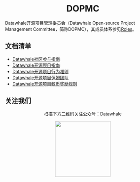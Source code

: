 <div align=center><h1>DOPMC</h1></div>

Datawhale开源项目管理委员会（Datawhale Open-source Project Management Committee，简称DOPMC），其成员体系参见[Roles](https://github.com/datawhalechina/DOPMC/blob/main/ROLES.md)。

## 文档清单
- [Datawhale社区参与指南](https://github.com/datawhalechina/.github/blob/main/profile/README.md)
- [Datawhale开源项目指南](https://github.com/datawhalechina/DOPMC/blob/main/GUIDE.md)
- [Datawhale开源项目行为准则](https://github.com/datawhalechina/DOPMC/blob/main/CODE_OF_CONDUCT.md)
- [Datawhale开源项目保姆团队](https://github.com/datawhalechina/DOPMC/blob/main/OP.md)
- [Datawhale开源项目鲸币奖励规则](https://github.com/datawhalechina/DOPMC/blob/main/REWARD.md)

## 关注我们
<div align=center>
<p>扫描下方二维码关注公众号：Datawhale</p>
<img src="https://raw.githubusercontent.com/datawhalechina/pumpkin-book/master/res/qrcode.jpeg" width = "180" height = "180">
</div>
